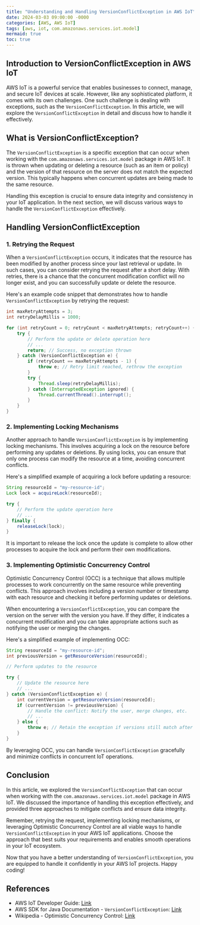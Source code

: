 ```yaml
---
title: "Understanding and Handling VersionConflictException in AWS IoT"
date: 2024-03-03 09:00:00 -0000
categories: [AWS, AWS IoT]
tags: [aws, iot, com.amazonaws.services.iot.model]
mermaid: true
toc: true
---
```



## Introduction to VersionConflictException in AWS IoT

AWS IoT is a powerful service that enables businesses to connect, manage, and secure IoT devices at scale. However, like any sophisticated platform, it comes with its own challenges. One such challenge is dealing with exceptions, such as the `VersionConflictException`. In this article, we will explore the `VersionConflictException` in detail and discuss how to handle it effectively.

## What is VersionConflictException?

The `VersionConflictException` is a specific exception that can occur when working with the `com.amazonaws.services.iot.model` package in AWS IoT. It is thrown when updating or deleting a resource (such as an item or policy) and the version of that resource on the server does not match the expected version. This typically happens when concurrent updates are being made to the same resource.

Handling this exception is crucial to ensure data integrity and consistency in your IoT application. In the next section, we will discuss various ways to handle the `VersionConflictException` effectively.

## Handling VersionConflictException

### 1. Retrying the Request

When a `VersionConflictException` occurs, it indicates that the resource has been modified by another process since your last retrieval or update. In such cases, you can consider retrying the request after a short delay. With retries, there is a chance that the concurrent modification conflict will no longer exist, and you can successfully update or delete the resource.

Here's an example code snippet that demonstrates how to handle `VersionConflictException` by retrying the request:

```java
int maxRetryAttempts = 3;
int retryDelayMillis = 1000;

for (int retryCount = 0; retryCount < maxRetryAttempts; retryCount++) {
    try {
        // Perform the update or delete operation here
        // ...
        return; // Success, no exception thrown
    } catch (VersionConflictException e) {
        if (retryCount == maxRetryAttempts - 1) {
            throw e; // Retry limit reached, rethrow the exception
        }
        try {
            Thread.sleep(retryDelayMillis);
        } catch (InterruptedException ignored) {
            Thread.currentThread().interrupt();
        }
    }
}
```

### 2. Implementing Locking Mechanisms

Another approach to handle `VersionConflictException` is by implementing locking mechanisms. This involves acquiring a lock on the resource before performing any updates or deletions. By using locks, you can ensure that only one process can modify the resource at a time, avoiding concurrent conflicts.

Here's a simplified example of acquiring a lock before updating a resource:

```java
String resourceId = "my-resource-id";
Lock lock = acquireLock(resourceId);

try {
    // Perform the update operation here
    // ...
} finally {
    releaseLock(lock);
}
```

It is important to release the lock once the update is complete to allow other processes to acquire the lock and perform their own modifications.

### 3. Implementing Optimistic Concurrency Control

Optimistic Concurrency Control (OCC) is a technique that allows multiple processes to work concurrently on the same resource while preventing conflicts. This approach involves including a version number or timestamp with each resource and checking it before performing updates or deletions.

When encountering a `VersionConflictException`, you can compare the version on the server with the version you have. If they differ, it indicates a concurrent modification and you can take appropriate actions such as notifying the user or merging the changes.

Here's a simplified example of implementing OCC:

```java
String resourceId = "my-resource-id";
int previousVersion = getResourceVersion(resourceId);

// Perform updates to the resource

try {
    // Update the resource here
    // ...
} catch (VersionConflictException e) {
    int currentVersion = getResourceVersion(resourceId);
    if (currentVersion != previousVersion) {
        // Handle the conflict: Notify the user, merge changes, etc.
        // ...
    } else {
        throw e; // Retain the exception if versions still match after retrying
    }
}
```

By leveraging OCC, you can handle `VersionConflictException` gracefully and minimize conflicts in concurrent IoT operations.

## Conclusion

In this article, we explored the `VersionConflictException` that can occur when working with the `com.amazonaws.services.iot.model` package in AWS IoT. We discussed the importance of handling this exception effectively, and provided three approaches to mitigate conflicts and ensure data integrity.

Remember, retrying the request, implementing locking mechanisms, or leveraging Optimistic Concurrency Control are all viable ways to handle `VersionConflictException` in your AWS IoT applications. Choose the approach that best suits your requirements and enables smooth operations in your IoT ecosystem.

Now that you have a better understanding of `VersionConflictException`, you are equipped to handle it confidently in your AWS IoT projects. Happy coding!

## References

- AWS IoT Developer Guide: [Link](https://docs.aws.amazon.com/iot/latest/developerguide/what-is-aws-iot.html)
- AWS SDK for Java Documentation - `VersionConflictException`: [Link](https://sdk.amazonaws.com/java/api/latest/software/amazon/awssdk/services/iot/model/VersionConflictException.html)
- Wikipedia - Optimistic Concurrency Control: [Link](https://en.wikipedia.org/wiki/Optimistic_concurrency_control)
